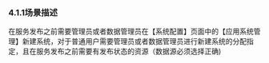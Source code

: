 ### 4.1.1场景描述

在服务发布之前需要管理员或者数据管理员在【系统配置】页面中的【应用系统管理】新建系统，对于普通用户需要管理员或者数据管理员进行新建系统的分配指定，且在服务发布之前需要有发布状态的资源（数据源必须选择正确)

